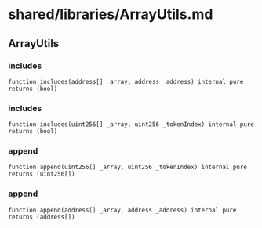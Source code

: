 # shared/libraries/ArrayUtils.md

## ArrayUtils

### includes

```solidity
function includes(address[] _array, address _address) internal pure returns (bool)
```

### includes

```solidity
function includes(uint256[] _array, uint256 _tokenIndex) internal pure returns (bool)
```

### append

```solidity
function append(uint256[] _array, uint256 _tokenIndex) internal pure returns (uint256[])
```

### append

```solidity
function append(address[] _array, address _address) internal pure returns (address[])
```

